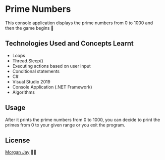 # Prime Numbers
This console application displays the prime numbers from 0 to 1000 and then the game begins 🤩

## Technologies Used and Concepts Learnt
- Loops
- Thread.Sleep() 
- Executing actions based on user input
- Conditional statements
- C#
- Visual Studio 2019
- Console Application (.NET Framework)
- Algorithms

## Usage
After it prints the prime numbers from 0 to 1000, you can decide to print the primes from 0 to your given range or you exit the program.

## License
[Morgan Jay](https://github.com/MorganJay) 🐱‍🏍
